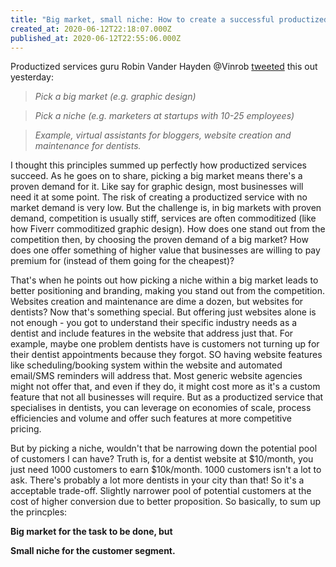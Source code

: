 ```yaml
---
title: "Big market, small niche: How to create a successful productized service"
created_at: 2020-06-12T22:18:07.000Z
published_at: 2020-06-12T22:55:06.000Z
---
```

Productized services guru Robin Vander Hayden @Vinrob [tweeted](https://twitter.com/vinrob/status/1271072474436796417?s=21) this out yesterday:

  

> _Pick a big market (e.g. graphic design)_

> _Pick a niche (e.g. marketers at startups with 10-25 employees)_

> _Example, virtual assistants for bloggers, website creation and maintenance for dentists._

  

I thought this principles summed up perfectly how productized services succeed. As he goes on to share, picking a big market means there's a proven demand for it. Like say for graphic design, most businesses will need it at some point. The risk of creating a productized service with no market demand is very low. But the challenge is, in big markets with proven demand, competition is usually stiff, services are often commoditized (like how Fiverr commoditized graphic design). How does one stand out from the competition then, by choosing the proven demand of a big market? How does one offer something of higher value that businesses are willing to pay premium for (instead of them going for the cheapest)?

  

That's when he points out how picking a niche within a big market leads to better positioning and branding, making you stand out from the competition. Websites creation and maintenance are dime a dozen, but websites for dentists? Now that's something special. But offering just websites alone is not enough - you got to understand their specific industry needs as a dentist and include features in the website that address just that. For example, maybe one problem dentists have is customers not turning up for their dentist appointments because they forgot. SO having website features like scheduling/booking system within the website and automated email/SMS reminders will address that. Most generic website agencies might not offer that, and even if they do, it might cost more as it's a custom feature that not all businesses will require. But as a productized service that specialises in dentists, you can leverage on economies of scale, process efficiencies and volume and offer such features at more competitive pricing. 

  

But by picking a niche, wouldn't that be narrowing down the potential pool of customers I can have? Truth is, for a dentist website at $10/month, you just need 1000 customers to earn $10k/month. 1000 customers isn't a lot to ask. There's probably a lot more dentists in your city than that! So it's a acceptable trade-off. Slightly narrower pool of potential customers at the cost of higher conversion due to better proposition. So basically, to sum up the princples:

  

**Big market for the task to be done, but** 

**Small niche for the customer segment.**
